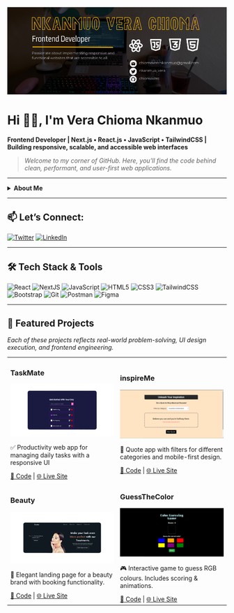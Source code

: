 <img src="https://github.com/chiomavera/chiomavera/blob/main/Clean%20Work%20Place%20LinkedIn%20Banner%20(1000%20%C3%97%20396%20px)%20(900%20%C3%97%20300%20px)%20(1000%20%C3%97%20396%20px).png" width="1000" alt="Banner"/>

# Hi 👋🏼, I'm Vera Chioma Nkanmuo
**Frontend Developer | Next.js • React.js • JavaScript • TailwindCSS | Building responsive, scalable, and accessible web interfaces**

> *Welcome to my corner of GitHub. Here, you'll find the code behind clean, performant, and user-first web applications.*

---

<details>
  <summary><b>About Me</b></summary>

I'm a Frontend Developer focused on creating responsive, high-performance, accessible and clean web applications.

My tech stack includes React.js, JavaScript, Tailwind CSS, CSS, HTML, and Git—paired with a passion for clean UI, accessibility, and responsiveness. Whether it's building component-based architecture or testing usability through structured UAT, I prioritize functionality and performance equally.

- **Accessibility advocate** – Because great UI is for everyone  
- **Performance-focused** – I use DevTools, Lighthouse & best practices  
- **Quality-driven** – From code reviews to usability testing  
- Always learning. Always shipping.

When I’m not building or testing UIs, I’m probably in the kitchen, buried in a book, or tinkering with a side project. Let’s collaborate!

</details>

---

## 📫 Let’s Connect:
<a href="https://twitter.com/nkanmuo_vera" target="_blank"><img src="https://github.com/chiomavera/images/blob/main/icons8-twitter.svg" alt="Twitter" /></a>
<a href="https://www.linkedin.com/in/chioma-vera-nkanmuo/" target="_blank"><img src="https://github.com/chiomavera/images/blob/main/icons8-linkedin-circled.svg" alt="LinkedIn" /></a>

---

## 🛠️ Tech Stack & Tools
![React](https://img.shields.io/badge/react-%2320232a.svg?style=for-the-badge&logo=react&logoColor=%2361DAFB)
![NextJS](https://img.shields.io/badge/next.js-black?style=for-the-badge&logo=next.js)
![JavaScript](https://img.shields.io/badge/javascript-%23323330.svg?style=for-the-badge&logo=javascript&logoColor=%23F7DF1E)
![HTML5](https://img.shields.io/badge/html5-%23E34F26.svg?style=for-the-badge&logo=html5&logoColor=white)
![CSS3](https://img.shields.io/badge/css3-%231572B6.svg?style=for-the-badge&logo=css3&logoColor=white)
![TailwindCSS](https://img.shields.io/badge/tailwindcss-%2338B2AC.svg?style=for-the-badge&logo=tailwind-css&logoColor=white)
![Bootstrap](https://img.shields.io/badge/bootstrap-%23563D7C.svg?style=for-the-badge&logo=bootstrap&logoColor=white)
![Git](https://img.shields.io/badge/git-%23F05033.svg?style=for-the-badge&logo=git&logoColor=white)
![Postman](https://img.shields.io/badge/Postman-FF6C37?style=for-the-badge&logo=postman&logoColor=white)
![Figma](https://img.shields.io/badge/figma-%23F24E1E.svg?style=for-the-badge&logo=figma&logoColor=white)

---

## 🚀 Featured Projects

*Each of these projects reflects real-world problem-solving, UI design execution, and frontend engineering.*

<table>
<tr>
  <td width="50%">
    <h3>TaskMate</h3>
    <img src="https://github.com/chiomavera/chiomavera/blob/main/TaskMate.png" width="700" alt="TaskMate Screenshot"/>
    <p>✅ Productivity web app for managing daily tasks with a responsive UI </p>
    <a href="https://github.com/chiomavera/TaskMate" target="_blank">🔗 Code</a> |
    <a href="https://taskmatebyvera-gnome-895670.netlify.app/" target="_blank">🌐 Live Site</a>
  </td>
  <td width="50%">
    <h3>inspireMe</h3>
    <img src="https://github.com/chiomavera/chiomavera/blob/main/inspireMescreenshot.png" width="700" alt="inspireMe Screenshot"/>
    <p>📖 Quote app with filters for different categories and mobile-first design.</p>
    <a href="https://github.com/chiomavera/InspireMe" target="_blank">🔗 Code</a> |
    <a href="https://inspireme-by-vera.netlify.app/" target="_blank">🌐 Live Site</a>
  </td>
</tr>
<tr>
  <td width="50%">
    <h3>Beauty</h3>
    <img src="https://github.com/chiomavera/chiomavera/blob/main/beauty.png" width="700" alt="Beauty Screenshot"/>
    <p>💄 Elegant landing page for a beauty brand with booking functionality.</p>
    <a href="https://github.com/chiomavera/beauty-landing-page" target="_blank">🔗 Code</a> |
    <a href="https://beautybyverankanmuo.netlify.app/" target="_blank">🌐 Live Site</a>
  </td>
  <td width="50%">
    <h3>GuessTheColor</h3>
    <img src="https://github.com/chiomavera/chiomavera/blob/main/guessthecolor.png" width="700" alt="GuessTheColor Screenshot"/>
    <p>🎮 Interactive game to guess RGB colours. Includes scoring & animations.</p>
    <a href="https://github.com/chiomavera/color-game" target="_blank">🔗 Code</a> |
    <a href="https://guessthecolor-game.netlify.app" target="_blank">🌐 Live Site</a>
  </td>
</tr>
</table>
